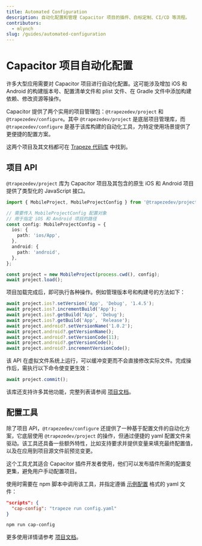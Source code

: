 ```yaml
---
title: Automated Configuration
description: 自动化配置和管理 Capacitor 项目的插件、白标定制、CI/CD 等流程。
contributors:
  - mlynch
slug: /guides/automated-configuration
---
```


# Capacitor 项目自动化配置

许多大型应用需要对 Capacitor 项目进行自动化配置。这可能涉及增加 iOS 和 Android 的构建版本号、配置清单文件和 plist 文件、在 Gradle 文件中添加构建依赖、修改资源等操作。

Capacitor 提供了两个实用的项目管理包：`@trapezedev/project` 和 `@trapezedev/configure`。其中 `@trapezedev/project` 是底层项目管理库，而 `@trapezedev/configure` 是基于该库构建的自动化工具，为特定使用场景提供了更便捷的配置方案。

这两个项目及其文档都可在 [Trapeze 代码库](https://github.com/ionic-team/trapeze) 中找到。

## 项目 API

`@trapezedev/project` 库为 Capacitor 项目及其包含的原生 iOS 和 Android 项目提供了类型化的 JavaScript 接口。

```typescript
import { MobileProject, MobileProjectConfig } from '@trapezedev/project';

// 需要传入 MobileProjectConfig 配置对象
// 用于指定 iOS 和 Android 项目的路径
const config: MobileProjectConfig = {
  ios: {
    path: 'ios/App',
  },
  android: {
    path: 'android',
  },
};

const project = new MobileProject(process.cwd(), config);
await project.load();
```

项目加载完成后，即可执行各种操作。例如管理版本号和构建号的方法如下：

```typescript
await project.ios?.setVersion('App', 'Debug', '1.4.5');
await project.ios?.incrementBuild('App');
await project.ios?.getBuild('App', 'Debug');
await project.ios?.getBuild('App', 'Release');
await project.android?.setVersionName('1.0.2');
await project.android?.getVersionName();
await project.android?.setVersionCode(11);
await project.android?.getVersionCode();
await project.android?.incrementVersionCode();
```

该 API 在虚拟文件系统上运行，可以缓冲变更而不会直接修改实际文件。完成操作后，需执行以下命令使变更生效：

```typescript
await project.commit();
```

该库还支持许多其他功能，完整列表请参阅 [项目文档](https://github.com/ionic-team/trapeze)。

## 配置工具

除了项目 API，`@trapezedev/configure` 还提供了一种基于配置文件的自动化方案，它底层使用 `@trapezedev/project` 的操作，但通过便捷的 yaml 配置文件来驱动。该工具还具备一些额外特性，比如支持要求并提供变量来填充最终配置值，以及在应用到项目源文件前预览变更。

这个工具尤其适合 Capacitor 插件开发者使用，他们可以发布插件所需的配置变更集，避免用户手动配置项目。

使用时需要在 npm 脚本中调用该工具，并指定遵循 [示例配置](https://github.com/ionic-team/trapeze/blob/main/examples/basic.yml) 格式的 yaml 文件：

```json
"scripts": {
  "cap-config": "trapeze run config.yaml"
}
```

```bash
npm run cap-config
```

更多使用详情请参考 [项目文档](https://github.com/ionic-team/trapeze)。